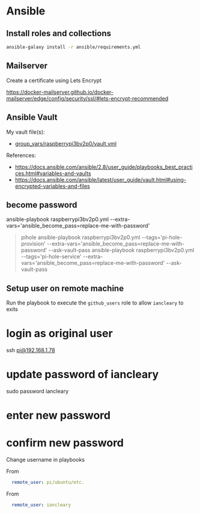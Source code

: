 # Ansible

## Install roles and collections

```bash
ansible-galaxy install -r ansible/requirements.yml
```

## Mailserver

Create a certificate using Lets Encrypt

https://docker-mailserver.github.io/docker-mailserver/edge/config/security/ssl/#lets-encrypt-recommended


## Ansible Vault

My vault file(s):

* [group_vars/raspberrypi3bv2p0/vault.yml](group_vars/raspberrypi3bv2p0/vault.yml)

References:

* <https://docs.ansible.com/ansible/2.8/user_guide/playbooks_best_practices.html#variables-and-vaults>
* <https://docs.ansible.com/ansible/latest/user_guide/vault.html#using-encrypted-variables-and-files>


## become password
ansible-playbook raspberrypi3bv2p0.yml --extra-vars='ansible_become_pass=replace-me-with-password'

> pihole
> ansible-playbook raspberrypi3bv2p0.yml --tags='pi-hole-provision' --extra-vars='ansible_become_pass=replace-me-with-password' --ask-vault-pass
> ansible-playbook raspberrypi3bv2p0.yml --tags='pi-hole-service' --extra-vars='ansible_become_pass=replace-me-with-password' --ask-vault-pass

## Setup user on remote machine

Run the playbook to execute the `github_users` role to allow `iancleary` to exits

# login as original user
ssh pi@192.168.1.78

# update password of iancleary
sudo password iancleary
# enter new password
# confirm new password

Change username in playbooks

From
```yaml
  remote_user: pi/ubuntu/etc.
```


From
```yaml
  remote_user: iancleary
```
